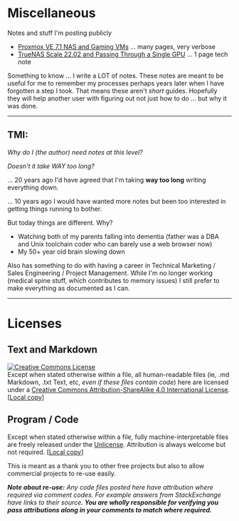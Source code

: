 # Miscellaneous

Notes and stuff I'm posting publicly

* [Proxmox VE 7.1 NAS and Gaming VMs](proxmoxVE71/README.md) ... many pages, very verbose
* [TrueNAS Scale 22.02 and Passing Through a Single GPU](TrueNAS_Scale_driverctl.md) ... 1 page tech note

Something to know ... I write a LOT of notes. These notes are meant to be useful for me to remember my processes perhaps years later when I have forgotten a step I took. That means these aren't *short* guides. Hopefully they will help another user with figuring out not just how to do ... but why it was done. 

---

## TMI:

*Why do I (the author) need notes at this level?*

*Doesn't it take WAY too long?*

... 20 years ago I'd have agreed that I'm taking **way too long** writing everything down. 

... 10 years ago I would have wanted more notes but been too interested in getting things running to bother. 

But today things are different. Why?

* Watching both of my parents falling into dementia (father was a DBA and Unix toolchain coder who can barely use a web browser now)
* My 50+ year old brain slowing down

Also has something to do with having a career in Technical Marketing / Sales Engineering / Project Management. While I'm no longer working (medical spine stuff, which contributes to memory issues) I still prefer to make everything as documented as I can. 


---

# Licenses

## Text and Markdown

[![Creative Commons License](https://i.creativecommons.org/l/by-sa/4.0/88x31.png)](http://creativecommons.org/licenses/by-sa/4.0/)  
Except when stated otherwise within a file, all human-readable files (ie, .md Markdown, .txt Text, etc, *even if these files contain code*) here are licensed under a [Creative Commons Attribution-ShareAlike 4.0 International License](http://creativecommons.org/licenses/by-sa/4.0/).  
[[Local copy](LICENSE-cca4-sharealike)]

## Program / Code

Except when stated otherwise within a file, fully machine-interpretable files are freely released under the [Unlicense](UNLICENSE). Attribution is always welcome but not required. 
[[Local copy](UNLICENSE)]

This is meant as a thank you to other free projects but also to allow commercial projects to re-use easily. 

***Note about re-use:*** *Any code files posted here have attribution where required via comment codes. For example answers from StackExchange have links to their source.* ***You are wholly responsible for verifying you pass attributions along in your comments to match where required.***

